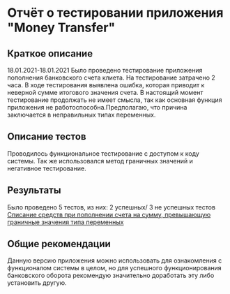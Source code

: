 # **Отчёт о тестировании приложения "Money Transfer"**

## **Краткое описание**
18.01.2021-18.01.2021 Было проведено тестирование приложения пополнения банковского счета клиета. На тестирование затрачено 2 часа. В ходе тестирования выявлена ошибка, которая приводит к неверной сумме итогового значения счета. 
В настоящий момент тестирование продолжать не имеет смысла, так как основная функция приложения не работоспособна.Предполагаю, что причина заключается в неправильных типах переменных. 

## **Описание тестов**
Проводилось функциональное тестирование с доступом к коду системы. Так же использовался метод граничных значений и негативное тестирование.

## **Результаты**
Было проведено 5 тестов, из них: 
2 успешных/ 3 не успешных тестов
[Списание средств при пополнении счета на сумму, превышающую граничные значения типа переменных](#https://github.com/Arenzon/Java-1.2.1/issues/1)

## **Общие рекомендации**
Данную версию приложения можно использовать для ознакомления с функционалом системы в целом, но для успешного функционирования банковского оборота рекомендую значительно доработать эту либо установить другую.